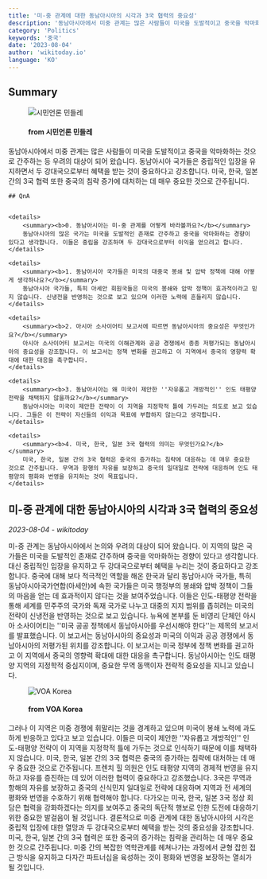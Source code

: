 ```yaml
---
title: '미-중 관계에 대한 동남아시아의 시각과 3국 협력의 중요성'
description: '동남아시아에서 미중 관계는 많은 사람들이 미국을 도발적이고 중국을 악마화하는 것으로 간주하는 등 우려의 대상이 되어 왔습니다. 동남아시아 국가들은 중립적인 입장을 유지하면서 두 강대국으로부터 혜택을 받는 것이 중요하다고 강조합니다. 미국, 한국, 일본 간의 3국 협력 또한 중국의 침략 증가에 대처하는 데 매우 중요한 것으로 간주됩니다.'
category: 'Politics'
keywords: '중국'
date: '2023-08-04'
author: 'wikitoday.io'
language: 'KO'
---
```


## Summary



<figure>
    <img src="https://cdn.mindlenews.com/news/thumbnail/202308/4460_11338_1511_v150.jpg" alt="시민언론 민들레" />
    <figcaption>
        <h4> from 시민언론 민들레</h4>
    </figcaption>
</figure>


동남아시아에서 미중 관계는 많은 사람들이 미국을 도발적이고 중국을 악마화하는 것으로 간주하는 등 우려의 대상이 되어 왔습니다. 동남아시아 국가들은 중립적인 입장을 유지하면서 두 강대국으로부터 혜택을 받는 것이 중요하다고 강조합니다. 미국, 한국, 일본 간의 3국 협력 또한 중국의 침략 증가에 대처하는 데 매우 중요한 것으로 간주됩니다.


    ## QnA

    
    <details>
        <summary><b>0. 동남아시아는 미-중 관계를 어떻게 바라볼까요?</b></summary>
        동남아시아의 많은 국가는 미국을 도발적인 존재로 간주하고 중국을 악마화하는 경향이 있다고 생각합니다. 이들은 중립을 강조하며 두 강대국으로부터 이익을 얻으려고 합니다.
    </details>
    
    <details>
        <summary><b>1. 동남아시아 국가들은 미국의 대중국 봉쇄 및 압박 정책에 대해 어떻게 생각하나요?</b></summary>
        동남아시아 국가들, 특히 아세안 회원국들은 미국의 봉쇄와 압박 정책이 효과적이라고 믿지 않습니다. 신냉전을 반영하는 것으로 보고 있으며 이러한 노력에 흔들리지 않습니다.
    </details>
    
    <details>
        <summary><b>2. 아시아 소사이어티 보고서에 따르면 동남아시아의 중요성은 무엇인가요?</b></summary>
        아시아 소사이어티 보고서는 미국의 이해관계와 공공 경쟁에서 종종 저평가되는 동남아시아의 중요성을 강조합니다. 이 보고서는 정책 변화를 권고하고 이 지역에서 중국의 영향력 확대에 대한 대응을 촉구합니다.
    </details>
    
    <details>
        <summary><b>3. 동남아시아는 왜 미국이 제안한 ''자유롭고 개방적인'' 인도 태평양 전략을 채택하지 않을까요?</b></summary>
        동남아시아는 미국이 제안한 전략이 이 지역을 지정학적 틀에 가두려는 의도로 보고 있습니다. 그들은 이 전략이 자신들의 이익과 목표에 부합하지 않는다고 생각합니다.
    </details>
    
    <details>
        <summary><b>4. 미국, 한국, 일본 3국 협력의 의미는 무엇인가요?</b></summary>
        미국, 한국, 일본 간의 3국 협력은 중국의 증가하는 침략에 대응하는 데 매우 중요한 것으로 간주됩니다. 무역과 항행의 자유를 보장하고 중국의 일대일로 전략에 대응하며 인도 태평양의 평화와 번영을 유지하는 것이 목표입니다.
    </details>
    


## 미-중 관계에 대한 동남아시아의 시각과 3국 협력의 중요성

_2023-08-04 - wikitoday_

미-중 관계는 동남아시아에서 논의와 우려의 대상이 되어 왔습니다. 이 지역의 많은 국가들은 미국을 도발적인 존재로 간주하며 중국을 악마화하는 경향이 있다고 생각합니다. 대신 중립적인 입장을 유지하고 두 강대국으로부터 혜택을 누리는 것이 중요하다고 강조합니다. 중국에 대해 보다 적극적인 역할을 해온 한국과 달리 동남아시아 국가들, 특히 동남아시아국가연합(아세안)에 속한 국가들은 미국 행정부의 봉쇄와 압박 정책이 그들의 마음을 얻는 데 효과적이지 않다는 것을 보여주었습니다. 이들은 인도-태평양 전략을 통해 세계를 민주주의 국가와 독재 국가로 나누고 대중의 지지 범위를 좁히려는 미국의 전략이 신냉전을 반영하는 것으로 보고 있습니다. 뉴욕에 본부를 둔 비영리 단체인 아시아 소사이어티는 ''미국 공공 정책에서 동남아시아를 우선시해야 한다''는 제목의 보고서를 발표했습니다. 이 보고서는 동남아시아의 중요성과 미국의 이익과 공공 경쟁에서 동남아시아의 저평가된 위치를 강조합니다. 이 보고서는 미국 정부에 정책 변화를 권고하고 이 지역에서 중국의 영향력 확대에 대한 대응을 촉구합니다. 동남아시아는 인도 태평양 지역의 지정학적 중심지이며, 중요한 무역 동맥이자 전략적 중요성을 지니고 있습니다.


<figure>
    <img src="https://gdb.voanews.com/01000000-0aff-0242-b0e3-08db5b043c7a_w1200_r1.jpg" alt="VOA Korea" />
    <figcaption>
        <h4> from VOA Korea</h4>
    </figcaption>
</figure>


그러나 이 지역은 미중 경쟁에 휘말리는 것을 경계하고 있으며 미국이 봉쇄 노력에 과도하게 반응하고 있다고 보고 있습니다. 이들은 미국이 제안한 ''자유롭고 개방적인'' 인도-태평양 전략이 이 지역을 지정학적 틀에 가두는 것으로 인식하기 때문에 이를 채택하지 않습니다. 미국, 한국, 일본 간의 3국 협력은 중국의 증가하는 침략에 대처하는 데 매우 중요한 것으로 간주됩니다. 프렌치 힐 의원은 인도 태평양 지역의 경제적 번영을 유지하고 자유를 증진하는 데 있어 이러한 협력이 중요하다고 강조했습니다. 3국은 무역과 항해의 자유를 보장하고 중국의 신식민지 일대일로 전략에 대응하며 지역과 전 세계의 평화와 번영을 수호하기 위해 협력해야 합니다. 다가오는 미국, 한국, 일본 3국 정상 회담은 협력을 강화하겠다는 의지를 보여주고 중국의 독단적 행보로 인한 도전에 대응하기 위한 중요한 발걸음이 될 것입니다. 결론적으로 미중 관계에 대한 동남아시아의 시각은 중립적 입장에 대한 열망과 두 강대국으로부터 혜택을 받는 것의 중요성을 강조합니다. 미국, 한국, 일본 간의 3국 협력은 또한 중국의 증가하는 침략을 관리하는 데 매우 중요한 것으로 간주됩니다. 미중 간의 복잡한 역학관계를 헤쳐나가는 과정에서 균형 잡힌 접근 방식을 유지하고 다자간 파트너십을 육성하는 것이 평화와 번영을 보장하는 열쇠가 될 것입니다.
